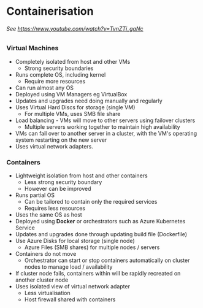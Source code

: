 # Containerisation

###### See https://www.youtube.com/watch?v=TvnZTi_gaNc

### Virtual Machines

- Completely isolated from host and other VMs
	- Strong security boundaries
- Runs complete OS, including kernel
	- Require more resources
- Can run almost any OS
- Deployed using VM Managers eg VirtualBox
- Updates and upgrades need doing manually and regularly
- Uses Virtual Hard Discs for storage (single VM)
	- For multiple VMs, uses SMB file share
- Load balancing - VMs will move to other servers using failover clusters	
	- Multiple servers working together to maintain high availability
- VMs can fail over to another server in a cluster, with the VM's operating system restarting on the new server
- Uses virtual network adapters.

### Containers

- Lightweight isolation from host and other containers
	- Less strong security boundary
	- However can be improved
- Runs partial OS
	- Can be tailored to contain only the required services
	- Requires less resources
- Uses the same OS as host
- Deployed using **Docker** or orchestrators such as Azure Kubernetes Service
- Updates and upgrades done through updating build file (Dockerfile)
- Use Azure Disks for local storage (single node)
	- Azure Files (SMB shares) for multiple nodes / servers
- Containers do not move
	- Orchestrator can start or stop containers automatically on cluster nodes to manage load / availability
- If cluster node fails, containers within will be rapidly recreated on another cluster node
- Uses isolated view of virtual network adapter
	- Less virtualisation
	- Host firewall shared with containers